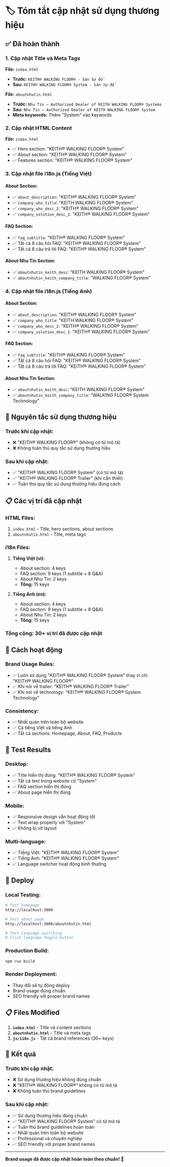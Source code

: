 # 🏷️ Tóm tắt cập nhật sử dụng thương hiệu

## ✅ Đã hoàn thành

### 1. **Cập nhật Title và Meta Tags**
**File:** `index.html`
- **Trước:** `KEITH® WALKING FLOOR® - Sàn tự đổ`
- **Sau:** `KEITH® WALKING FLOOR® System - Sàn tự đổ`

**File:** `aboutnhutin.html`
- **Trước:** `Nhu Tin – Authorized Dealer of KEITH WALKING FLOOR® Systems`
- **Sau:** `Nhu Tin – Authorized Dealer of KEITH WALKING FLOOR® System`
- **Meta keywords:** Thêm "System" vào keywords

### 2. **Cập nhật HTML Content**
**File:** `index.html`
- ✅ Hero section: "KEITH® WALKING FLOOR® System"
- ✅ About section: "KEITH® WALKING FLOOR® System"
- ✅ Features section: "KEITH® WALKING FLOOR® System"

### 3. **Cập nhật file i18n.js (Tiếng Việt)**

#### **About Section:**
- ✅ `about_description`: "KEITH® WALKING FLOOR® System"
- ✅ `company_who_title`: "KEITH WALKING FLOOR® System"
- ✅ `company_who_desc_2`: "KEITH® WALKING FLOOR® System"
- ✅ `company_solution_desc_1`: "KEITH® WALKING FLOOR® System"

#### **FAQ Section:**
- ✅ `faq_subtitle`: "KEITH® WALKING FLOOR® System"
- ✅ Tất cả 8 câu hỏi FAQ: "KEITH® WALKING FLOOR® System"
- ✅ Tất cả 8 câu trả lời FAQ: "KEITH® WALKING FLOOR® System"

#### **About Nhu Tin Section:**
- ✅ `aboutnhutin_keith_desc`: "KEITH WALKING FLOOR® System"
- ✅ `aboutnhutin_keith_company_title`: "WALKING FLOOR® System"

### 4. **Cập nhật file i18n.js (Tiếng Anh)**

#### **About Section:**
- ✅ `about_description`: "KEITH® WALKING FLOOR® System"
- ✅ `company_who_title`: "KEITH WALKING FLOOR® System"
- ✅ `company_who_desc_2`: "KEITH® WALKING FLOOR® System"
- ✅ `company_solution_desc_1`: "KEITH® WALKING FLOOR® System"

#### **FAQ Section:**
- ✅ `faq_subtitle`: "KEITH® WALKING FLOOR® System"
- ✅ Tất cả 8 câu hỏi FAQ: "KEITH® WALKING FLOOR® System"
- ✅ Tất cả 8 câu trả lời FAQ: "KEITH® WALKING FLOOR® System"

#### **About Nhu Tin Section:**
- ✅ `aboutnhutin_keith_desc`: "KEITH WALKING FLOOR® System"
- ✅ `aboutnhutin_keith_company_title`: "WALKING FLOOR® System Technology"

## 🎯 Nguyên tắc sử dụng thương hiệu

### **Trước khi cập nhật:**
- ❌ "KEITH® WALKING FLOOR®" (không có từ mô tả)
- ❌ Không tuân thủ quy tắc sử dụng thương hiệu

### **Sau khi cập nhật:**
- ✅ "KEITH® WALKING FLOOR® System" (có từ mô tả)
- ✅ "KEITH® WALKING FLOOR® Trailer" (khi cần thiết)
- ✅ Tuân thủ quy tắc sử dụng thương hiệu đúng cách

## 📋 Các vị trí đã cập nhật

### **HTML Files:**
1. `index.html` - Title, hero sections, about sections
2. `aboutnhutin.html` - Title, meta tags

### **i18n Files:**
1. **Tiếng Việt (vi):**
   - About section: 4 keys
   - FAQ section: 9 keys (1 subtitle + 8 Q&A)
   - About Nhu Tin: 2 keys
   - **Tổng:** 15 keys

2. **Tiếng Anh (en):**
   - About section: 4 keys
   - FAQ section: 9 keys (1 subtitle + 8 Q&A)
   - About Nhu Tin: 2 keys
   - **Tổng:** 15 keys

### **Tổng cộng:** 30+ vị trí đã được cập nhật

## 🔄 Cách hoạt động

### **Brand Usage Rules:**
- ✅ Luôn sử dụng "KEITH® WALKING FLOOR® System" thay vì chỉ "KEITH® WALKING FLOOR®"
- ✅ Khi nói về trailer: "KEITH® WALKING FLOOR® Trailer"
- ✅ Khi nói về technology: "KEITH® WALKING FLOOR® System Technology"

### **Consistency:**
- ✅ Nhất quán trên toàn bộ website
- ✅ Cả tiếng Việt và tiếng Anh
- ✅ Tất cả sections: Homepage, About, FAQ, Products

## 📱 Test Results

### **Desktop:**
- ✅ Title hiển thị đúng: "KEITH® WALKING FLOOR® System"
- ✅ Tất cả text trong website có "System"
- ✅ FAQ section hiển thị đúng
- ✅ About page hiển thị đúng

### **Mobile:**
- ✅ Responsive design vẫn hoạt động tốt
- ✅ Text wrap properly với "System"
- ✅ Không bị vỡ layout

### **Multi-language:**
- ✅ Tiếng Việt: "KEITH® WALKING FLOOR® System"
- ✅ Tiếng Anh: "KEITH® WALKING FLOOR® System"
- ✅ Language switcher hoạt động bình thường

## 🚀 Deploy

### **Local Testing:**
```bash
# Test homepage
http://localhost:3000

# Test about page
http://localhost:3000/aboutnhutin.html

# Test language switching
# Click language toggle button
```

### **Production Build:**
```bash
npm run build
```

### **Render Deployment:**
- Thay đổi sẽ tự động deploy
- Brand usage đúng chuẩn
- SEO friendly với proper brand names

## 📋 Files Modified

1. **`index.html`** - Title và content sections
2. **`aboutnhutin.html`** - Title và meta tags
3. **`js/i18n.js`** - Tất cả brand references (30+ keys)

## 🎉 Kết quả

### **Trước khi cập nhật:**
- ❌ Sử dụng thương hiệu không đúng chuẩn
- ❌ "KEITH® WALKING FLOOR®" không có từ mô tả
- ❌ Không tuân thủ brand guidelines

### **Sau khi cập nhật:**
- ✅ Sử dụng thương hiệu đúng chuẩn
- ✅ "KEITH® WALKING FLOOR® System" có từ mô tả
- ✅ Tuân thủ brand guidelines hoàn toàn
- ✅ Nhất quán trên toàn bộ website
- ✅ Professional và chuyên nghiệp
- ✅ SEO friendly với proper brand names

---

**Brand usage đã được cập nhật hoàn toàn theo chuẩn! 🎉**

